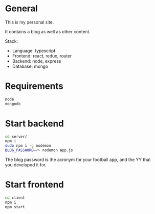 # General

This is my personal site.

It contains a blog as well as other content.

Stack:
* Language: typescript
* Frontend: react, redux, router
* Backend: node, express
* Database: mongo

# Requirements

```bash
node
mongodb
```

# Start backend

```bash
cd server/
npm i
sudo npm i -g nodemon
BLOG_PASSWORD=<> nodemon app.js
```

The blog password is the acronym for your football app, and the YY that you developed it for.

# Start frontend

```bash
cd client
npm i
npm start
```

